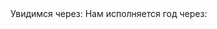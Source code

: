 <html lang="en-US">
    <title> СКУЧАШКИ </title>
<head>
    <meta charset="UTF-8">
    <meta name="viewport" content="width=device-width, initial-scale=1">
    <script>
        let d = new Date();
        alert("Чтобы не забывала, что я тебя люблю! Сейчас время: " + d);
    </script>
  <text> Увидимся через: </text><script src="//megatimer.ru/get/96e3fdc0aed5330383868b925b095ab1.js"></script>
  <text> Нам исполняется год через: </text><script src="//megatimer.ru/get/f6bac5de0aec31d9d8717da7bf9fa227.js"></script>
</head>
</html>
